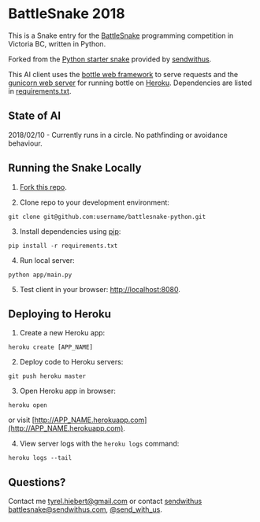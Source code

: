 # BattleSnake 2018

This is a Snake entry for the [BattleSnake](http://battlesnake.io) programming competition in Victoria BC, written in Python.

Forked from the [Python starter snake](https://github.com/sendwithus/battlesnake-python) provided by [sendwithus](https://www.sendwithus.com).

This AI client uses the [bottle web framework](http://bottlepy.org/docs/dev/index.html) to serve requests and the [gunicorn web server](http://gunicorn.org/) for running bottle on [Heroku](https://heroku.com). Dependencies are listed in [requirements.txt](requirements.txt).

## State of AI

2018/02/10 - Currently runs in a circle. No pathfinding or avoidance behaviour.

## Running the Snake Locally

1) [Fork this repo](https://github.com/tyrelh/battlesnake-python/fork).

2) Clone repo to your development environment:
```
git clone git@github.com:username/battlesnake-python.git
```

3) Install dependencies using [pip](https://pip.pypa.io/en/latest/installing.html):
```
pip install -r requirements.txt
```

4) Run local server:
```
python app/main.py
```

5) Test client in your browser: [http://localhost:8080](http://localhost:8080).

## Deploying to Heroku

1) Create a new Heroku app:
```
heroku create [APP_NAME]
```

2) Deploy code to Heroku servers:
```
git push heroku master
```

3) Open Heroku app in browser:
```
heroku open
```
or visit [http://APP_NAME.herokuapp.com](http://APP_NAME.herokuapp.com).

4) View server logs with the `heroku logs` command:
```
heroku logs --tail
```

## Questions?

Contact me [tyrel.hiebert@gmail.com](mailto:tyrel.hiebert@gmail.com) or contact [sendwithus](https://www.sendwithus.com) [battlesnake@sendwithus.com](mailto:battlesnake@sendwithus.com), [@send_with_us](http://twitter.com/send_with_us).
